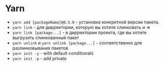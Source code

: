 # Yarn

- `yarn add {packageName}@0.5.0` - установка конкретной версии пакета.
- `yarn link` - для дирректории, которую вы хотите слинковать и =>  
- `yarn link [package...]` - в дирректории проекта, где вы хотите выгрузить слинкованный пакет
- `yarn unlink` и `yarn unlink [package...]` - соответственно для разлинковывания пакетов
- `yarn init -y` - with default conditionals
- `yarn init -p` - add private
